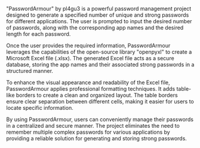 "PasswordArmour" by pl4gu3 is a powerful password management project designed to generate a specified number of unique and strong passwords for different applications. The user is prompted to input the desired number of passwords, along with the corresponding app names and the desired length for each password.

Once the user provides the required information, PasswordArmour leverages the capabilities of the open-source library "openpyxl" to create a Microsoft Excel file (.xlsx). The generated Excel file acts as a secure database, storing the app names and their associated strong passwords in a structured manner.

To enhance the visual appearance and readability of the Excel file, PasswordArmour applies professional formatting techniques. It adds table-like borders to create a clean and organized layout. The table borders ensure clear separation between different cells, making it easier for users to locate specific information.

By using PasswordArmour, users can conveniently manage their passwords in a centralized and secure manner. The project eliminates the need to remember multiple complex passwords for various applications by providing a reliable solution for generating and storing strong passwords.

